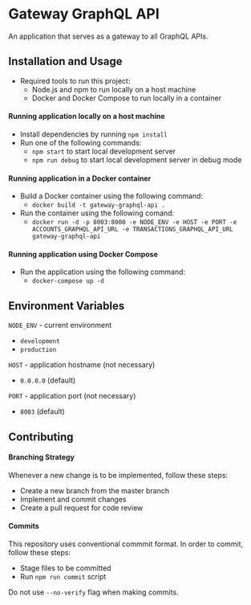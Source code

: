 # Gateway GraphQL API

An application that serves as a gateway to all GraphQL APIs.

## Installation and Usage

- Required tools to run this project:
  - Node.js and npm to run locally on a host machine
  - Docker and Docker Compose to run locally in a container

#### Running application locally on a host machine

- Install dependencies by running `npm install`
- Run one of the following commands:
  - `npm start` to start local development server
  - `npm run debug` to start local development server in debug mode

#### Running application in a Docker container

- Build a Docker container using the following command:
  - `docker build -t gateway-graphql-api .`
- Run the container using the following comand:
  - `docker run -d -p 8003:8000 -e NODE_ENV -e HOST -e PORT -e ACCOUNTS_GRAPHQL_API_URL -e TRANSACTIONS_GRAPHQL_API_URL gateway-graphql-api`

#### Running application using Docker Compose

- Run the application using the following command:
  - `docker-compose up -d`

## Environment Variables

`NODE_ENV` - current environment
  - `development`
  - `production`

`HOST` - application hostname (not necessary)
  - `0.0.0.0` (default)

`PORT` - application port (not necessary)
  - `8003` (default)

## Contributing

#### Branching Strategy

Whenever a new change is to be implemented, follow these steps:
  - Create a new branch from the master branch
  - Implement and commit changes
  - Create a pull request for code review

#### Commits

This repository uses conventional commmit format. In order to commit, follow these steps:
  - Stage files to be committed
  - Run `npm run commit` script

Do not use `--no-verify` flag when making commits.
